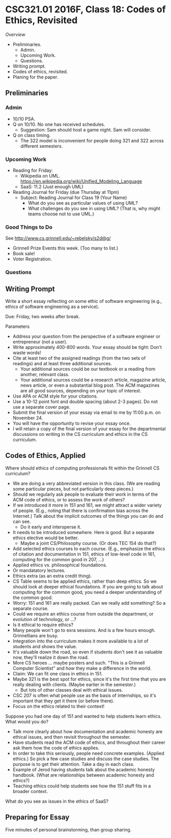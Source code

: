 CSC321.01 2016F, Class 18: Codes of Ethics, Revisited
=====================================================

_Overview_

* Preliminaries.
    * Admin.
    * Upcoming Work.
    * Questions.
* Writing prompt.
* Codes of ethics, revisited.
* Planing for the paper.

Preliminaries
-------------

### Admin

* 10/10 PSA.
* Q on 10/10.  No one has received schedules.
    * Suggestion: Sam should host a game night.  Sam will consider.
* Q on class timing.
    * The 322 model is inconvenient for people doing 321 and 322 across
      different semesters.

### Upcoming Work

* Reading for Friday:
    * Wikipedia on UML.  <https://en.wikipedia.org/wiki/Unified_Modeling_Language>
    * SaaS: 11.2 (Just enough UML)
* Reading Journal for Friday (due Thursday at 11pm)
    * Subject: Reading Journal for Class 19 (Your Name)
        * What do you see as particular values of using UML?
        * What challenges do you see in using UML?  (That is, why
          might teams choose not to use UML.)

### Good Things to Do

See <http://www.cs.grinnell.edu/~rebelsky/s2d@g/>

* Grinnell Prize Events this week.  (Too many to list.)
* Book sale!
* Voter Registration.

### Questions

Writing Prompt
--------------

Write a short essay reflecting on some ethic of software engineering (e.g.,
ethics of software engineering as a service).

Due: Friday, two weeks after break.

Parameters

* Address your question from the perspective of a software engineer or entrepreneur (not a user).
* Write approximately 400-800 words. Your essay should be tight: Don't waste words!
* Cite at least two of the assigned readings (from the two sets of readings) and at least three additional sources.
    * Your additional sources could be our textbook or a reading from another, relevant class.
    * Your additional sources could be a research article, magazine article, news article, or even a substantial blog post. The ACM magazines are all good sources, depending on your topic of interest.
* Use APA or ACM style for your citations.
* Use a 10-12 point font and double spacing (about 2-3 pages). Do not use a separate cover page.
* Submit the final version of your essay via email to me by 11:00 p.m. on November 24.
* You will have the opportunity to revise your essay once.
* I will retain a copy of the final version of your essay for the departmental 
  discussions on writing in the CS curriculum and ethics in the CS curriculum.

Codes of Ethics, Applied
------------------------

Where should ethics of computing professionals fit within the Grinnell CS
curriculum?

* We are doing a very abbreviated version in this class.  (We are reading
  some particular pieces, but not particularly deep pieces.)
* Should we regularly ask people to evaluate their work in terms of the
  ACM code of ethics, or to assess the work of others?
* If we introduced it more in 151 and 161, we might attract a wider 
  variety of people.  (E.g., noting that there is confirmation bias across
  the Internet.)  Talk about the implicit outcomes of the things you can
  do and can see.
    * Do it early and intersperse it.
* It needs to be introduced somewhere.  Here is good.  But a separate
  ethics elective would be better.
    * Maybe a joint CS/Philosophy course.  (Or does TEC 154 do that?)
* Add selected ethics courses to each course.  (E.g., emphasize the
  ethics of citation and documentation in 151, ethics of low-level code
  in 161, computing for the common good in 207, ...)
* Applied ethics vs. philosophical foundations.  
* Or mandatatory lectures.
* Ethics extra (as an extra credit thing).  
* CS Table seems to be applied ethics, rather than deep ethics.  So we
  should look at deeper ethical foundations.  If you are going to talk
  about computing for the common good, you need a deeper understanding
  of the common good.
* Worry: 151 and 161 are really packed.  Can we really add something?
  So a separate course.
* Could we require an ethics course from outside the department, or evolution
  of technology, or ...?
* Is it ethical to require ethics?
* Many people won't go to exra sessions.  And is a few hours enough.
  Grinnellians are busy.
* Integration into the curriculum makes it more available to a lot of
  students and shows the value.
* It's valuable down the road, so even if students don't see it as 
  valuable now, they'll realize it down the road.
* More CS heroes ... maybe posters and such.  "This is a Grinnell Computer
  Scientist" and how they make a difference in the world.
* Claim: We can fit one class in ethics in 151.  
* Maybe 321 is the best spot for ethics, since it's the first time that
  you are really dealing with clients.  (Maybe earlier in the semester.)
    * But lots of other classes deal with ethical issues.
* CSC 207 is often what people use as the basis of internships, so it's
  important that they get it there (or before there).
* Focus on the ethics related to their context!

Suppose you had one day of 151 and wanted to help students learn ethics.
What would you do?

* Talk more clearly about how documentation and academic honesty are 
  ethical issues, and then revisit throughout the semester.
* Have students read the ACM code of ethics, and throughout their 
  career ask them how the code of ethics applies.
* In order to take this seriously, people need concrete examples.
  (Applied ethics.)  So pick a few case studies and discuss the
  case studies.  The purpose is to get their attention.  Take a day
  in each class.
* Example of Jerod having students talk about the academic honesty
  handbook.  (What are relationships between academic honesty and
  ethics?)
* Teaching ethics could help students see how the 151 stuff fits in
  a broader context.

What do you see as issues in the ethics of SaaS?

Preparing for Essay
-------------------

Five minutes of personal brainstorming, than group sharing.
